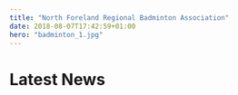 ```yaml
---
title: "North Foreland Regional Badminton Association"
date: 2018-08-07T17:42:59+01:00
hero: "badminton_1.jpg"
---
```


# Latest News

